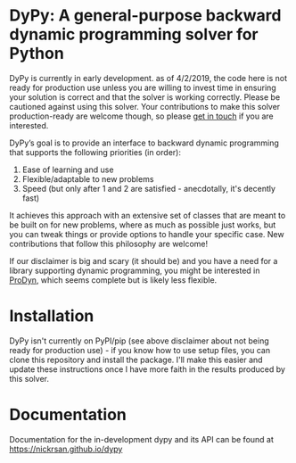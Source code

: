 # DyPy: A general-purpose backward dynamic programming solver for Python

DyPy is currently in early development. as of 4/2/2019, the code here is not ready for production use unless you are
willing to invest time in ensuring your solution is correct and that the solver is working correctly. Please be cautioned
against using this solver. Your contributions to make this solver production-ready are welcome though, so please [get in touch](https://watershed.ucdavis.edu/user/64/contact)
if you are interested.

DyPy’s goal is to provide an interface to backward dynamic programming that supports the following priorities (in order):

1. Ease of learning and use
2. Flexible/adaptable to new problems
3. Speed (but only after 1 and 2 are satisfied - anecdotally, it's decently fast)

It achieves this approach with an extensive set of classes that are meant to be built on for new problems, where
as much as possible just works, but you can tweak things or provide options to handle your specific case. New contributions
that follow this philosophy are welcome!

If our disclaimer is big and scary (it should be) and you have a need for a library supporting dynamic programming, you 
might be interested in [ProDyn](https://prodyn.readthedocs.io/en/latest/index.html), which seems complete but is likely less flexible.

# Installation
DyPy isn't currently on PyPI/pip (see above disclaimer about not being ready for production use) - if you know
how to use setup files, you can clone this repository and install the package. I'll make this easier and update
these instructions once I have more faith in the results produced by this solver.

# Documentation
Documentation for the in-development dypy and its API can be found at https://nickrsan.github.io/dypy